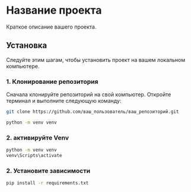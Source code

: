 # Название проекта

Краткое описание вашего проекта.

## Установка

Следуйте этим шагам, чтобы установить проект на вашем локальном компьютере.

### 1. Клонирование репозитория

Сначала клонируйте репозиторий на свой компьютер. Откройте терминал и выполните следующую команду:

```bash
git clone https://github.com/ваш_пользователь/ваш_репозиторий.git

python -m venv venv

```
### 2. активируйте Venv
```bash
python -m venv venv
venv\Scripts\activate
```
### 2. Установите зависимости
```bash
pip install -r requirements.txt
```